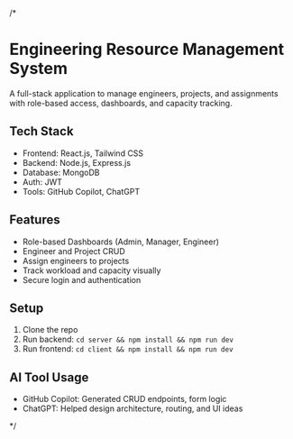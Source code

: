 
/*
# Engineering Resource Management System

A full-stack application to manage engineers, projects, and assignments with role-based access, dashboards, and capacity tracking.

## Tech Stack
- Frontend: React.js, Tailwind CSS
- Backend: Node.js, Express.js
- Database: MongoDB
- Auth: JWT
- Tools: GitHub Copilot, ChatGPT

## Features
- Role-based Dashboards (Admin, Manager, Engineer)
- Engineer and Project CRUD
- Assign engineers to projects
- Track workload and capacity visually
- Secure login and authentication

## Setup
1. Clone the repo
2. Run backend: `cd server && npm install && npm run dev`
3. Run frontend: `cd client && npm install && npm run dev`

## AI Tool Usage
- GitHub Copilot: Generated CRUD endpoints, form logic
- ChatGPT: Helped design architecture, routing, and UI ideas

*/
